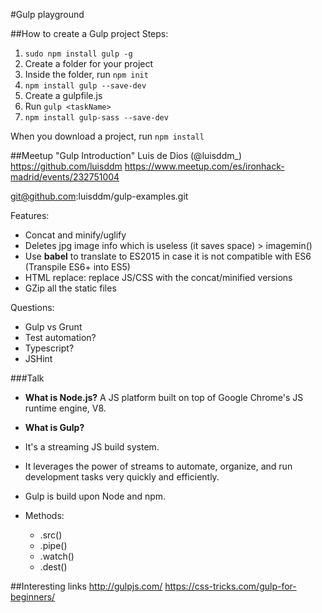 #Gulp playground

##How to create a Gulp project
Steps:
1. `sudo npm install gulp -g`
2. Create a folder for your project
3. Inside the folder, run `npm init`
4. `npm install gulp --save-dev`
5. Create a gulpfile.js
6. Run `gulp <taskName>`
7. `npm install gulp-sass --save-dev`

When you download a project, run `npm install`

##Meetup "Gulp Introduction"
Luis de Dios (@luisddm_)
https://github.com/luisddm
https://www.meetup.com/es/ironhack-madrid/events/232751004

git@github.com:luisddm/gulp-examples.git

Features:
* Concat and minify/uglify
* Deletes jpg image info which is useless (it saves space) > imagemin()
* Use **babel** to translate to ES2015 in case it is not compatible with ES6 (Transpile ES6+ into ES5)
* HTML replace: replace JS/CSS with the concat/minified versions
* GZip all the static files

Questions:
* Gulp vs Grunt
* Test automation?
* Typescript?
* JSHint


###Talk
* **What is Node.js?**
A JS platform built on top of Google Chrome's JS runtime engine, V8.

* **What is Gulp?**
* It's a streaming JS build system.
* It leverages the power of streams to automate, organize, and run development tasks very quickly and efficiently.
* Gulp is build upon Node and npm.

* Methods:
  * .src()
  * .pipe()
  * .watch()
  * .dest()

##Interesting links
http://gulpjs.com/
https://css-tricks.com/gulp-for-beginners/